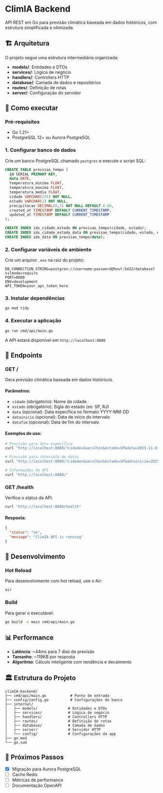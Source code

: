# ClimIA Backend

API REST em Go para previsão climática baseada em dados históricos, com estrutura simplificada e otimizada.

## 🏗️ Arquitetura

O projeto segue uma estrutura intermediária organizada:

- **models/**: Entidades e DTOs
- **services/**: Lógica de negócio
- **handlers/**: Controllers HTTP
- **database/**: Camada de dados e repositórios
- **routes/**: Definição de rotas
- **server/**: Configuração do servidor

## 🚀 Como executar

### Pré-requisitos

- Go 1.21+
- PostgreSQL 12+ ou Aurora PostgreSQL

### 1. Configurar banco de dados

Crie um banco PostgreSQL chamado `postgres` e execute o script SQL:

```sql
CREATE TABLE previsao_tempo (
  id SERIAL PRIMARY KEY,
  data DATE,
  temperatura_minima FLOAT,
  temperatura_maxima FLOAT,
  temperatura_media FLOAT,
  cidade VARCHAR(255) NOT NULL,
  estado VARCHAR(2) NOT NULL,
  precipitacao DECIMAL(8,2) NOT NULL DEFAULT 0.00,
  created_at TIMESTAMP DEFAULT CURRENT_TIMESTAMP,
  updated_at TIMESTAMP DEFAULT CURRENT_TIMESTAMP
);

CREATE INDEX idx_cidade_estado ON previsao_tempo(cidade, estado);
CREATE INDEX idx_cidade_estado_data ON previsao_tempo(cidade, estado, data);
CREATE INDEX idx_data ON previsao_tempo(data);
```

### 2. Configurar variáveis de ambiente

Crie um arquivo `.env` na raiz do projeto:

```env
DB_CONNECTION_STRING=postgres://username:password@host:5432/database?sslmode=require
PORT=8080
ENV=development
API_TOKEN=your_api_token_here
```

### 3. Instalar dependências

```bash
go mod tidy
```

### 4. Executar a aplicação

```bash
go run cmd/api/main.go
```

A API estará disponível em `http://localhost:8080`

## 📡 Endpoints

### GET /

Gera previsão climática baseada em dados históricos.

#### Parâmetros:

- `cidade` (obrigatório): Nome da cidade
- `estado` (obrigatório): Sigla do estado (ex: SP, RJ)
- `data` (opcional): Data específica no formato YYYY-MM-DD
- `datainicio` (opcional): Data de início do intervalo
- `datafim` (opcional): Data de fim do intervalo

#### Exemplos de uso:

```bash
# Previsão para data específica
curl "http://localhost:8080/?cidade=Guarulhos&estado=SP&data=2025-11-01"

# Previsão para intervalo de datas
curl "http://localhost:8080/?cidade=Guarulhos&estado=SP&datainicio=2025-11-01&datafim=2025-11-07"

# Informações da API
curl "http://localhost:8080/"
```

### GET /health

Verifica o status da API.

```bash
curl "http://localhost:8080/health"
```

#### Resposta:

```json
{
  "status": "ok",
  "message": "ClimIA API is running"
}
```

## 🔧 Desenvolvimento

### Hot Reload

Para desenvolvimento com hot reload, use o Air:

```bash
air
```

### Build

Para gerar o executável:

```bash
go build -o main cmd/api/main.go
```

## 📊 Performance

- **Latência**: ~44ms para 7 dias de previsão
- **Tamanho**: ~119KB por resposta
- **Algoritmo**: Cálculo inteligente com tendência e decaimento

## 🏛️ Estrutura do Projeto

```
climIA-backend/
├── cmd/api/main.go           # Ponto de entrada
├── config/config.go          # Configurações do banco
├── internal/
│   ├── models/              # Entidades e DTOs
│   ├── services/            # Lógica de negócio
│   ├── handlers/            # Controllers HTTP
│   ├── routes/              # Definição de rotas
│   ├── database/            # Camada de dados
│   ├── server/              # Servidor HTTP
│   └── config/              # Configurações da app
├── go.mod
└── go.sum
```

## 🚀 Próximos Passos

- [x] Migração para Aurora PostgreSQL
- [ ] Cache Redis
- [ ] Métricas de performance
- [ ] Documentação OpenAPI
